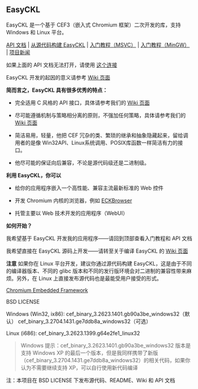 ## EasyCKL

EasyCKL 是一个基于 CEF3（嵌入式 Chromium 框架）二次开发的库，支持 Windows 和 Linux 平台。

[API 文档](http://easyckl.tk/docs/) | [从源代码构建 EasyCKL](INSTALL.md) | [入门教程（MSVC）](https://git.oschina.net/daemon_process/EasyCKL/wikis/%E3%80%90%E5%85%A5%E9%97%A8%E3%80%91%E4%BD%BF%E7%94%A8-EasyCKL-%E7%BB%99%E5%BA%94%E7%94%A8%E7%A8%8B%E5%BA%8F%E5%B5%8C%E5%85%A5-%2Ahromium-%E5%86%85%E6%A0%B8web%E6%8E%A7%E4%BB%B6) | [入门教程（MinGW）](https://git.oschina.net/daemon_process/EasyCKL/wikis/%E4%BD%BF%E7%94%A8-MinGW-%E5%BC%80%E5%8F%91-EasyCKL-%E5%BA%94%E7%94%A8%E7%A8%8B%E5%BA%8F) | [项目新闻](NEWS)

如果上面的 API 文档无法打开，请使用 [这个连接](http://easyckl.esy.es/docs/)

EasyCKL 开发的起因的意义请参考 [Wiki 页面](https://git.oschina.net/daemon_process/EasyCKL/wikis/Home)

**简而言之，EasyCKL 具有很多优秀的特点：**

- 完全适用 C 风格的 API 接口，具体请参考我们的 [Wiki 页面](https://git.oschina.net/daemon_process/EasyCKL/wikis/Home)

- 尽可能遵循机制与策略相分离的原则，不强加任何策略，具体请参考我们的 [Wiki 页面](https://git.oschina.net/daemon_process/EasyCKL/wikis/Home)

- 简洁易用，轻量，他把 CEF 冗杂的类、繁琐的继承和抽象隐藏起来，留给调用者的是像 Win32API、Linux系统调用、POSIX库函数一样简洁有力的接口。

- 他尽可能的保证向后兼容，不论是源代码级还是二进制级。

**利用 EasyCKL，你可以**

- 给你的应用程序嵌入一个高性能、兼容主流最新标准的 Web 控件

- 开发 Chromium 内核的浏览器，例如 [ECKBrowser](http://easyckl.tk/eckbrowser/)

- 托管主要以 Web 技术开发的应用程序（WebUI）

**如何开始？**

我希望基于 EasyCKL 开发我的应用程序——请回到顶部查看入门教程和 API 文档

我希望直接在 EasyCKL 源码上开发——请转至关于编译 EasyCKL 的 [Wiki 页面](https://git.oschina.net/daemon_process/EasyCKL/wikis/%E4%BB%8E%E6%BA%90%E4%BB%A3%E7%A0%81%E6%9E%84%E5%BB%BA-EasyCKL)

**注意** 如果你在 Linux 平台开发，建议你通过源代码构建 EasyCKL，这是由于不同的编译器版本、不同的 glibc 版本和不同的发行版环境会对二进制的兼容性带来麻烦。另外，在 Linux 上直接发布源代码也是最能受用户接受的形式。

[Chromium Embedded Framework](https://bitbucket.org/chromiumembedded/cef)

BSD LICENSE

Windows (Win32, ix86): cef_binary_3.2623.1401.gb90a3be_windows32（默认） cef_binary_3.2704.1431.ge7ddb8a_windows32（可选）

Linux (i686): cef_binary_3.2623.1399.g64e2fe1_linux32

> Windows 提示：cef_binary_3.2623.1401.gb90a3be_windows32 版本是支持 Windows XP 的最后一个版本，但是我同样携带了新版（cef_binary_3.2704.1431.ge7ddb8a_windows32）的相关代码，如果你认为不需要继续支持 XP，可以自行使用新代码编译

注：本项目在 BSD LICENSE 下发布源代码、README、Wiki 和 API 文档